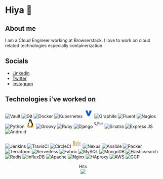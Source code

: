 # Hiya :wave:
<!-- 
<p align="center"> 
![ https://github.com/DSdatsme ](https://github-readme-stats.vercel.app/api?username=DSdatsme&show_icons=true&title_color=fff&icon_color=faed27&text_color=9f9f9f&bg_color=151515)
</p>
 -->
<!-- 
![Languages](https://github-readme-stats.vercel.app/api/top-langs/?username=DSdatsme)
 -->

## About me

I am a Cloud Engineer working at Browserstack. I love to work on cloud related technologies especially containerization.

## Socials

- [Linkedin](https://www.linkedin.com/in/dsdatsme)
- [Twitter](https://www.twitter.com/dsdatsme)
- [Instagram](https://www.instagram.com/dsdatsme)

## Technologies i've worked on

<img src="https://github.com/hashicorp/vault/blob/master/ui/public/favicon.png?raw=true"
     width=30px
     height=30px
     alt="Vault"/>
<img src="https://avatars.githubusercontent.com/u/18133"
     width=30px
     height=30px
     alt="Git"/>
<img src="https://avatars.githubusercontent.com/u/5429470"
     width=30px
     height=30px
     alt="Docker"/>
<img src="https://avatars.githubusercontent.com/u/13629408"
     width=30px
     height=30px
     alt="Kubernetes"/>
<img src="https://github.com/hashicorp/vagrant/blob/master/website/public/img/favicons/apple-touch-icon.png?raw=true"
     width=30px
     height=30px
     alt="Vagrant"/>
<img src="https://avatars.githubusercontent.com/u/1714806"
     width=30px
     height=30px
     alt="Graphite"/>
<img src="https://avatars.githubusercontent.com/u/859518"
     width=30px
     height=30px
     alt="Fluent"/>
<img src="https://avatars.githubusercontent.com/u/5666660"
     width=30px
     height=30px
     alt="Nagios"/>
<img src="https://avatars.githubusercontent.com/u/1525981"
     width=30px
     height=30px
     alt="Python"/>
<img src="https://raw.githubusercontent.com/github/explore/80688e429a7d4ef2fca1e82350fe8e3517d3494d/topics/linux/linux.png"
     width=30px
     height=30px
     alt="Linux"/>
<img src="https://avatars.githubusercontent.com/u/64846"
     width=30px
     height=30px
     alt="Groovy"/>
<img src="https://avatars.githubusercontent.com/u/210414"
     width=30px
     height=30px
     alt="Ruby">
<img src="https://avatars.githubusercontent.com/u/27804"
     width=30px
     height=30px
     alt="Django">
<img src="https://raw.githubusercontent.com/github/explore/80688e429a7d4ef2fca1e82350fe8e3517d3494d/topics/flask/flask.png"
     width=30px
     height=30px
     alt="Flask">
<img src="https://avatars.githubusercontent.com/u/8312"
     width=30px
     height=30px
     alt="Sinatra">
<img src="https://avatars.githubusercontent.com/u/5658226"
     width=30px
     height=30px
     alt="Express JS">
<img src="https://avatars.githubusercontent.com/u/32689599"
     width=30px
     height=30px
     alt="Android">
<!-- CI/CD -->
<img src="https://avatars.githubusercontent.com/u/107424"
     width=30px
     height=30px
     alt="Jenkins"/>
<img src="https://avatars.githubusercontent.com/u/639823"
     width=30px
     height=30px
     alt="TravisCI">
<img src="https://avatars.githubusercontent.com/u/1231870"
     width=30px
     height=30px
     alt="CircleCI"/>
<img src="https://github.com/GoogleContainerTools/kaniko/raw/master/logo/Kaniko-Logo.png"
     width=30px
     height=30px
     alt="Kaniko"/>
<img src="https://avatars.githubusercontent.com/u/44938"
     width=30px
     height=30px
     alt="Nexus"/>
<img src="https://avatars.githubusercontent.com/u/1507452"
     width=30px
     height=30px
     alt="Ansible"/>
<img src="https://github.com/hashicorp/packer/blob/master/website/public/img/favicons/apple-touch-icon.png?raw=true"
     width=30px
     height=30px
     alt="Packer"/>
<img src="https://github.com/hashicorp/terraform/blob/master/lang/funcs/testdata/icon.png?raw=true"
     width=30px
     height=30px
     alt="Terraform"/>
<img src="https://avatars.githubusercontent.com/u/13742415"
     width=30px
     height=30px
     alt="Serverless"/>
<img src="https://avatars.githubusercontent.com/u/400481"
     width=30px
     height=30px
     alt="Fabric"/>
<img src="https://avatars.githubusercontent.com/u/2452804"
     width=30px
     height=30px
     alt="MySQL"/>
<img src="https://avatars.githubusercontent.com/u/45120"
     width=30px
     height=30px
     alt="MongoDB"/>
<img src="https://avatars.githubusercontent.com/u/6764390"
     width=30px
     height=30px
     alt="Elasticsearch"/>
<img src="https://avatars.githubusercontent.com/u/1529926"
     width=30px
     height=30px
     alt="Redis"/>
<img src="https://avatars.githubusercontent.com/u/5713248"
     width=30px
     height=30px
     alt="InfluxDB"/>
<img src="https://avatars.githubusercontent.com/u/47359"
     width=30px
     height=30px
     alt="Apache"/>
<img src="https://avatars0.githubusercontent.com/u/1412239"
     width=30px
     height=30px
     alt="Nginx"/>
<img src="https://avatars2.githubusercontent.com/u/38220289"
     width=30px
     height=30px
     alt="HAproxy"/>
<img src="https://avatars.githubusercontent.com/u/2232217"
     width=30px
     height=30px
     alt="AWS"/>
<img src="https://avatars.githubusercontent.com/u/2810941"
     width=30px
     height=30px
     alt="GCP"/>
<!-- <img src="https://avatars2.githubusercontent.com/u/6165865"
     width=30px
     height=30px
     alt="Nutanix"> -->


<p align="center">
Hits
<br>
  <img src="https://profile-counter.glitch.me/DSdatsme/count.svg" />
</p>

<!-- OLD VISITORS COUNT -->
<!-- ![visitors](https://visitor-badge.laobi.icu/badge?page_id=DSdatsme.DSdatsme) -->
